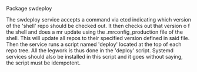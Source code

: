 Package swdeploy

The swdeploy service accepts a command via etcd indicating which version of the 'shell' repo should be checked out. It then checks out that version o f the shell and does a mr update using the .mrconfig_production file of the shell. This will update all repos to their specified version defined in said file. Then the service runs a script named 'deploy' located at the top of each repo tree. All the legwork is thus done in the 'deploy' script. Systemd services should also be installed in this script and it goes without saying, the script must be idempotent.



